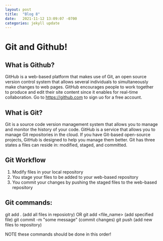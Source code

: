 ```yaml
---
layout: post
title:  "Blog 8"
date:   2021-11-12 13:09:07 -0700
categories: jekyll update
---
```

# Git and Github!

## What is  Github?
GitHub is a web-based platform that makes use of Git, an open source version control system that allows several individuals to simultaneously make changes to web pages. GitHub encourages people to work together to produce and edit their site content since it enables for real-time collaboration. Go to https://github.com to sign uo for a free account. 

## What is Git? 
Git is a source code version management system that allows you to manage and monitor the history of your code. GitHub is a service that allows you to manage Git repositories in the cloud. If you have Git-based open-source projects, GitHub is designed to help you manage them better. Git has three states a files can reside in: modified, staged, and committed. 

## Git Workflow
1. Modify files in your local repository 
2. You stage your files to be added to your web-based repository 
3. You commit your changes by pushing the staged files to the web-based repository 

## Git commands:
git add . (add all files in reposiotry) OR git add <file_name> (add specified file)
git commit -m "some message"   (commit changes)
git push    (add new files to repository)

NOTE these commands should be done in this order!